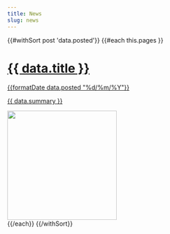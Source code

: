 ```yaml
---
title: News
slug: news
---
```


{{#withSort post 'data.posted'}}
    {{#each this.pages }}
        <div class="news-row">
            <div class="news-text">
                <a href="{{ relative ../../page.dest this.dest }}">
                    <div class="news-title">
                        <h1>{{ data.title }}</h1>
                        <div class="news-date">{{formatDate data.posted "%d/%m/%Y"}}</div>
                    </div>
                    <p>{{ data.summary }}</p>
                </a>
            </div>
            <a href="{{ relative ../../page.dest this.dest }}">
                <div class="news-img"><img src="/public/img/news-thumbnails/{{ data.thumbnails }}-square.jpg" width="250" height="250" /></div>
            </a>
        </div>
    {{/each}}
{{/withSort}}
